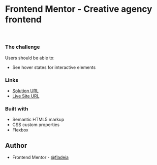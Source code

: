 # Frontend Mentor - Creative agency frontend
<h1>
  <img src="">
</h1>

### The challenge

Users should be able to:
- See hover states for interactive elements

### Links

- [Solution URL](https://github.com/fladeia/creative-agency-frontend-mentor)
- [Live Site URL](elegant-benz-456130.netlify.app)

### Built with

- Semantic HTML5 markup
- CSS custom properties
- Flexbox

## Author

- Frontend Mentor - [@fladeia](https://www.frontendmentor.io/profile/fladeia)
